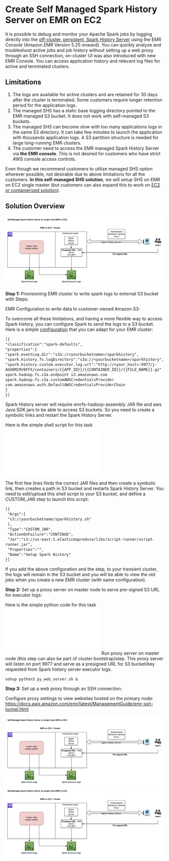 # Create Self Managed Spark History Server on EMR on EC2

It is possible to debug and monitor your Apache Spark jobs by logging directly into the [off-cluster, persistent, Spark History Server](https://docs.aws.amazon.com/emr/latest/ManagementGuide/app-history-spark-UI.html) using the EMR Console (Amazon EMR Version 5.25 onward). You can quickly analyze and troubleshoot active jobs and job history without setting up a web proxy through an SSH connection, on-cluster UI was also introduced with new EMR Console. You can access application history and relevant log files for active and terminated clusters. 

## Limitations

1. The logs are available for active clusters and are retained for 30 days after the cluster is terminated. Some customers require longer retention period for the application logs.
2. The managed SHS has a static base logging directory pointed to the EMR managed S3 bucket. It does not work with self-managed S3 buckets.
3. The managed SHS can become slow with too many applications logs in the same S3 directory. It can take few minutes to launch the application with thousands application logs. A S3 partition structure is needed for large long-running EMR clusters.
4. The customer need to access the EMR managed Spark History Server via **the EMR console**. This is not desired for customers who have strict AWS console access controls.

Even though we recommend customers to utilize managed SHS option wherever possible, not desirable due to above limitations for all the customers. **In this self-managed SHS solution**, we will setup SHS on EMR on EC2 single master (but customers can also expand this to work on [EC2 or containerized solution](https://docs.aws.amazon.com/glue/latest/dg/monitor-spark-ui-history.html)).

## Solution Overview

![Setup](images/D2134DB4-2879-4EC0-B2B8-11D6939CAD31.jpeg)

**Step 1:** Provisioning EMR cluster to write spark logs to external S3 bucket with Steps:

EMR Configuration to write data to customer owned Amazon S3: 

To overcome all these limitations, and having a more flexible way to access Spark history, you can configure Spark to send the logs to a S3 bucket. 
Here is a simple [configuration](https://docs.aws.amazon.com/emr/latest/ReleaseGuide/emr-configure-apps.html) that you can adapt for your EMR cluster:

```
[{
"classification":"spark-defaults",
"properties":{
"spark.eventLog.dir":"s3a://<yourbucketname>/sparkhistory",
"spark.history.fs.logDirectory":"s3a://<yourbucketname>/sparkhistory",
"spark.history.custom.executor.log.url":"http://<your_host>:9977/j-AGU0M29V8FFX/containers/{{APP_ID}}/{{CONTAINER_ID}}/{{FILE_NAME}}.gz"
spark.hadoop.fs.s3a.endpoint s3.amazonaws.com
spark.hadoop.fs.s3a.customAWSCredentialsProvider com.amazonaws.auth.DefaultAWSCredentialsProviderChain
}
}] 
```

Spark History server will require emrfs-hadoop-assembly JAR file and aws Java SDK jars to be able to access S3 buckets. So you need to create a symbolic links and restart the Spark History Server.

Here is the simple shell script for this task ![sparkhistory.sh](code/sparkhistory.sh)

The first few lines finds the correct JAR files and then create a symbolic link, then creates a path in S3 bucket and restarts Spark History Server. You need to edit/upload this shell script to your S3 bucket, and define a CUSTOM_JAR step to launch this script:


```
[{
 "Args":[
 "s3://yourbucketname/sparkhistory.sh"
 ],
 "Type":"CUSTOM_JAR",
 "ActionOnFailure":"CONTINUE",
 "Jar":"s3://us-east-1.elasticmapreduce/libs/script-runner/script-runner.jar",
 "Properties":"",
 "Name":"Setup Spark History"
}]
```

If you add the above configuration and the step, to your transient cluster, the logs will remain in the S3 bucket and you will be able to view the old jobs when you create a new EMR cluster (with same configuration).

**Step 2:** Set up a proxy server on master node to serve pre-signed S3 URL for executor logs:

Here is the simple python code for this task ![py_web_server.sh](code/py_web_server.py)
Run proxy server on master node (this step can also be part of cluster bootstrap/step. This proxy server will listen on port 9977 and serve as a presigned URL for S3 bucket/key requested from Spark history server executor logs.

```
nohup python3 py_web_server.sh &
```

**Step 3:**  Set up a web proxy through an SSH connection:

Configure proxy settings to view websites hosted on the primary node:
https://docs.aws.amazon.com/emr/latest/ManagementGuide/emr-ssh-tunnel.html

![Setup](images/D2134DB4-2879-4EC0-B2B8-11D6939CAD31.jpeg)
![Setup](images/D2134DB4-2879-4EC0-B2B8-11D6939CAD31.jpeg)

